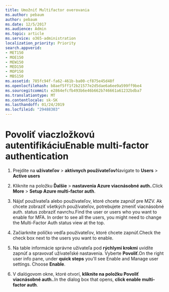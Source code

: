 ```yaml
---
title: Umožniť Multifactor overovania
ms.author: pebaum
author: pebaum
ms.date: 12/5/2017
ms.audience: Admin
ms.topic: article
ms.service: o365-administration
localization_priority: Priority
search.appverid:
- MET150
- MOE150
- MEW150
- MED150
- MOP150
- MBS150
ms.assetid: 785fc94f-fa62-461b-ba00-cf875e45d48f
ms.openlocfilehash: b8aef5ff1f2b21577e2d5dae6a6ee9a599ff9be4
ms.sourcegitcommit: e2864efcfb493b6e46b662b746661a61232bdba7
ms.translationtype: MT
ms.contentlocale: sk-SK
ms.lasthandoff: 01/24/2019
ms.locfileid: "29488303"
---
```

# <a name="enable-multi-factor-authentication"></a><span data-ttu-id="9e9e0-102">Povoliť viaczložkovú autentifikáciu</span><span class="sxs-lookup"><span data-stu-id="9e9e0-102">Enable multi-factor authentication</span></span>

1. <span data-ttu-id="9e9e0-103">Prejdite na **užívateľov** \> **aktívnych používateľov**</span><span class="sxs-lookup"><span data-stu-id="9e9e0-103">Navigate to **Users** \> **Active users**</span></span>
    
2. <span data-ttu-id="9e9e0-104">Kliknite na položku **Ďalšie** \> **nastavenia Azure viacnásobné auth.**.</span><span class="sxs-lookup"><span data-stu-id="9e9e0-104">Click **More** \> **Setup Azure multi-factor auth**.</span></span> 
    
3. <span data-ttu-id="9e9e0-p101">Nájsť používateľa alebo používateľov, ktoré chcete zapnúť pre MZV. Ak chcete zobraziť všetkých používateľov, potrebujete zmeniť viacnásobné auth. status zobraziť navrchu.</span><span class="sxs-lookup"><span data-stu-id="9e9e0-p101">Find the user or users who you want to enable for MFA. In order to see all the users, you might need to change the Multi-Factor Auth status view at the top.</span></span>
    
4. <span data-ttu-id="9e9e0-107">Začiarknite políčko vedľa používateľov, ktoré chcete zapnúť.</span><span class="sxs-lookup"><span data-stu-id="9e9e0-107">Check the check box next to the users you want to enable.</span></span>
    
5.  <span data-ttu-id="9e9e0-p102">Na table informácie správne užívateľa pod **rýchlymi krokmi** uvidíte zapnúť a spravovať užívateľské nastavenia. Vyberte **Povoliť**.</span><span class="sxs-lookup"><span data-stu-id="9e9e0-p102">On the right user info pane, under **quick steps** you'll see Enable and Manage user settings. Choose **Enable**.</span></span> 
    
6. <span data-ttu-id="9e9e0-110">V dialógovom okne, ktoré otvorí, **kliknite na položku Povoliť viacnásobné auth.**.</span><span class="sxs-lookup"><span data-stu-id="9e9e0-110">In the dialog box that opens, **click enable multi-factor auth**.</span></span> 
    

